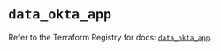 # `data_okta_app`

Refer to the Terraform Registry for docs: [`data_okta_app`](https://registry.terraform.io/providers/okta/okta/4.15.0/docs/data-sources/app).
